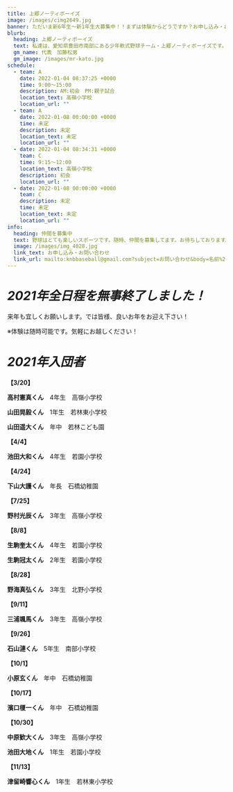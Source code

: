 ```yaml
---
title: 上郷ノーティボーイズ
image: /images/cimg2649.jpg
banner: ただいま新6年生～新1年生大募集中！！まずは体験からどうですか？お申し込み・お問い合わせはお気軽にどうぞ！！
blurb:
  heading: 上郷ノーティボーイズ
  text: 私達は、愛知県豊田市南部にある少年軟式野球チーム・上郷ノーティボーイズです。野球を愛する少年・少女達の夢を育み、軟式野球を正しく指導し、体力向上と礼儀を養成します。また、親友同士の友情と交歓の場を与え、規則正しい明朗な少年・少女を育成することを目的としています。
  gm_name: 代表　加藤松男
  gm_image: /images/mr-kato.jpg
schedule:
  - team: A
    date: 2022-01-04 08:37:25 +0000
    time: 9:00～15:00
    description: AM:初会　PM:親子試合
    location_text: 高嶺小学校
    location_url: ""
  - team: A
    date: 2022-01-08 00:00:00 +0000
    time: 未定
    description: 未定
    location_text: 未定
    location_url: ""
  - date: 2022-01-04 08:34:31 +0000
    team: C
    time: 9:15～12:00
    location_text: 高嶺小学校
    description: 初会
    location_url: ""
  - date: 2022-01-08 00:00:00 +0000
    team: C
    description: 未定
    time: 未定
    location_text: 未定
    location_url: ""
info:
  heading: 仲間を募集中
  text: 野球はとても楽しいスポーツです。随時、仲間を募集してます。お待ちしております。
  image: /images/img_4028.jpg
  link_text: お申し込み・お問い合わせ
  link_url: mailto:knbbaseball@gmail.com?subject=お問い合わせ&body=名前%20%3A%0D%0Aふりがな%20%3A%0D%0A電話%20%3A%0D%0A学校名%20%3A%0D%0A学年%20%3A%0D%0Aお問い合せ内容%20%3A（例、体験・見学・入団希望）
---
```

# ***2021年全日程を無事終了しました！***

来年も宜しくお願いします。では皆様、良いお年をお迎え下さい！

※体験は随時可能です。気軽にお越しください！



# ***2021年入団者***

**【3/20】**

**高村憲真くん**　4年生　高嶺小学校

**山田晃毅くん**　1年生　若林東小学校

**山田遥大くん**　年中　若林こども園

**【4/4】**

**池田大和くん**　4年生　若園小学校

**【4/24】**

**下山大護くん**　年長　石橋幼稚園

**【7/25】**

**野村光辰くん**　3年生　高嶺小学校

**【8/8】**

**生駒奎太くん**　4年生　若園小学校

**生駒冠太くん**　2年生　若園小学校

**【8/28】**

**野海真弘くん**　3年生　北野小学校

**【9/11】**

**三浦颯馬くん**　3年生　高嶺小学校

**【9/26】**

**石山漣くん**　5年生　南部小学校

**【10/1】**

**小原玄くん**　年中　石橋幼稚園

**【10/17】**

**濱口榎一くん**　年中　石橋幼稚園

**【10/30】**

**中原歓大くん**　3年生　高嶺小学校

**池田大地くん**　1年生　若園小学校

**【11/13】**

**津留崎響心くん**　1年生　若林東小学校
